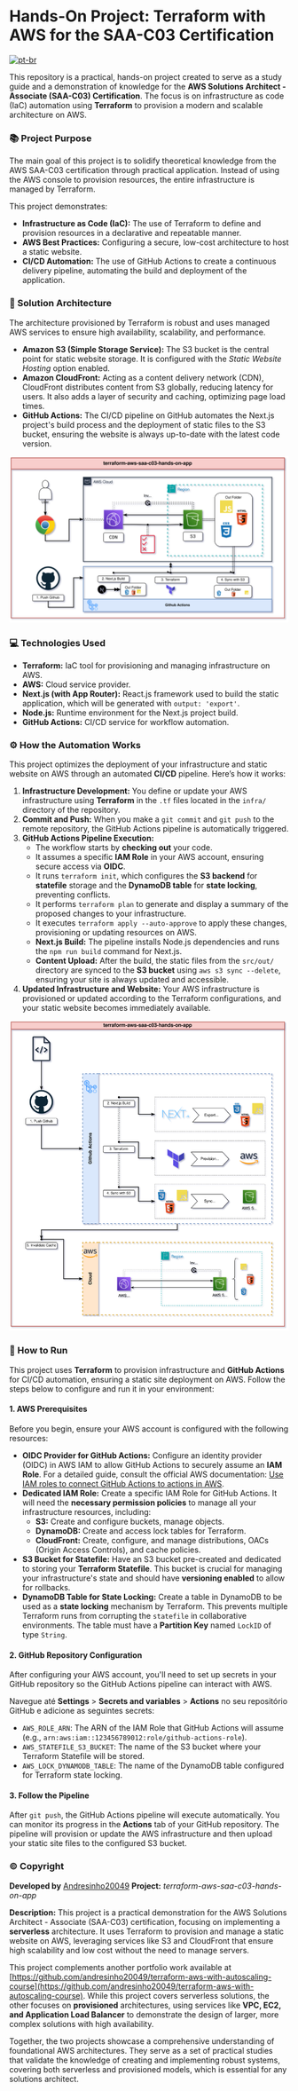 # Hands-On Project: Terraform with AWS for the SAA-C03 Certification

[![pt-br](https://img.shields.io/badge/lang-pt--br-green.svg)](/README.pt-br.md)

This repository is a practical, hands-on project created to serve as a study guide and a demonstration of knowledge for the **AWS Solutions Architect - Associate (SAA-C03) Certification**. The focus is on infrastructure as code (IaC) automation using **Terraform** to provision a modern and scalable architecture on AWS.

### 📚 Project Purpose

The main goal of this project is to solidify theoretical knowledge from the AWS SAA-C03 certification through practical application. Instead of using the AWS console to provision resources, the entire infrastructure is managed by Terraform.

This project demonstrates:

- **Infrastructure as Code (IaC):** The use of Terraform to define and provision resources in a declarative and repeatable manner.
- **AWS Best Practices:** Configuring a secure, low-cost architecture to host a static website.
- **CI/CD Automation:** The use of GitHub Actions to create a continuous delivery pipeline, automating the build and deployment of the application.

### 🚀 Solution Architecture

The architecture provisioned by Terraform is robust and uses managed AWS services to ensure high availability, scalability, and performance.

- **Amazon S3 (Simple Storage Service):** The S3 bucket is the central point for static website storage. It is configured with the _Static Website Hosting_ option enabled.
- **Amazon CloudFront:** Acting as a content delivery network (CDN), CloudFront distributes content from S3 globally, reducing latency for users. It also adds a layer of security and caching, optimizing page load times.
- **GitHub Actions:** The CI/CD pipeline on GitHub automates the Next.js project's build process and the deployment of static files to the S3 bucket, ensuring the website is always up-to-date with the latest code version.

![Diagram](/public/diagram/terraform-aws-saa-c03-hands-on-app-Page-7.drawio.svg)

### 💻 Technologies Used

- **Terraform:** IaC tool for provisioning and managing infrastructure on AWS.
- **AWS:** Cloud service provider.
- **Next.js (with App Router):** React.js framework used to build the static application, which will be generated with `output: 'export'`.
- **Node.js:** Runtime environment for the Next.js project build.
- **GitHub Actions:** CI/CD service for workflow automation.

### ⚙️ How the Automation Works

This project optimizes the deployment of your infrastructure and static website on AWS through an automated **CI/CD** pipeline. Here’s how it works:

1.  **Infrastructure Development:** You define or update your AWS infrastructure using **Terraform** in the `.tf` files located in the `infra/` directory of the repository.
2.  **Commit and Push:** When you make a `git commit` and `git push` to the remote repository, the GitHub Actions pipeline is automatically triggered.
3.  **GitHub Actions Pipeline Execution:**
    - The workflow starts by **checking out** your code.
    - It assumes a specific **IAM Role** in your AWS account, ensuring secure access via **OIDC**.
    - It runs `terraform init`, which configures the **S3 backend** for **statefile** storage and the **DynamoDB table** for **state locking**, preventing conflicts.
    - It performs `terraform plan` to generate and display a summary of the proposed changes to your infrastructure.
    - It executes `terraform apply --auto-approve` to apply these changes, provisioning or updating resources on AWS.
    - **Next.js Build:** The pipeline installs Node.js dependencies and runs the `npm run build` command for Next.js.
    - **Content Upload:** After the build, the static files from the `src/out/` directory are synced to the **S3 bucket** using `aws s3 sync --delete`, ensuring your site is always updated and accessible.
4.  **Updated Infrastructure and Website:** Your AWS infrastructure is provisioned or updated according to the Terraform configurations, and your static website becomes immediately available.

![Diagram](/public/diagram/terraform-aws-saa-c03-hands-on-app-Page-1.drawio.svg)

### 🎯 How to Run

This project uses **Terraform** to provision infrastructure and **GitHub Actions** for CI/CD automation, ensuring a static site deployment on AWS. Follow the steps below to configure and run it in your environment:

#### 1. AWS Prerequisites

Before you begin, ensure your AWS account is configured with the following resources:

- **OIDC Provider for GitHub Actions:** Configure an identity provider (OIDC) in AWS IAM to allow GitHub Actions to securely assume an **IAM Role**. For a detailed guide, consult the official AWS documentation: [Use IAM roles to connect GitHub Actions to actions in AWS](https://aws.amazon.com/blogs/security/use-iam-roles-to-connect-github-actions-to-actions-in-aws/).
- **Dedicated IAM Role:** Create a specific IAM Role for GitHub Actions. It will need the **necessary permission policies** to manage all your infrastructure resources, including:
  - **S3:** Create and configure buckets, manage objects.
  - **DynamoDB:** Create and access lock tables for Terraform.
  - **CloudFront:** Create, configure, and manage distributions, OACs (Origin Access Controls), and cache policies.
- **S3 Bucket for Statefile:** Have an S3 bucket pre-created and dedicated to storing your **Terraform Statefile**. This bucket is crucial for managing your infrastructure's state and should have **versioning enabled** to allow for rollbacks.
- **DynamoDB Table for State Locking:** Create a table in DynamoDB to be used as a **state locking** mechanism by Terraform. This prevents multiple Terraform runs from corrupting the `statefile` in collaborative environments. The table must have a **Partition Key** named `LockID` of type `String`.

#### 2. GitHub Repository Configuration

After configuring your AWS account, you'll need to set up secrets in your GitHub repository so the GitHub Actions pipeline can interact with AWS.

Navegue até **Settings** > **Secrets and variables** > **Actions** no seu repositório GitHub e adicione as seguintes secrets:

- `AWS_ROLE_ARN`: The ARN of the IAM Role that GitHub Actions will assume (e.g., `arn:aws:iam::123456789012:role/github-actions-role`).
- `AWS_STATEFILE_S3_BUCKET`: The name of the S3 bucket where your Terraform Statefile will be stored.
- `AWS_LOCK_DYNAMODB_TABLE`: The name of the DynamoDB table configured for Terraform state locking.

#### 3. Follow the Pipeline

After `git push`, the GitHub Actions pipeline will execute automatically. You can monitor its progress in the **Actions** tab of your GitHub repository. The pipeline will provision or update the AWS infrastructure and then upload your static site files to the configured S3 bucket.

### ©️ Copyright

**Developed by** [Andresinho20049](https://andresinho20049.com.br/)
**Project:** _terraform-aws-saa-c03-hands-on-app_

**Description:**
This project is a practical demonstration for the AWS Solutions Architect - Associate (SAA-C03) certification, focusing on implementing a **serverless** architecture. It uses Terraform to provision and manage a static website on AWS, leveraging services like S3 and CloudFront that ensure high scalability and low cost without the need to manage servers.

This project complements another portfolio work available at [https://github.com/andresinho20049/terraform-aws-with-autoscaling-course](https://github.com/andresinho20049/terraform-aws-with-autoscaling-course). While this project covers serverless solutions, the other focuses on **provisioned** architectures, using services like **VPC, EC2, and Application Load Balancer** to demonstrate the design of larger, more complex solutions with high availability.

Together, the two projects showcase a comprehensive understanding of foundational AWS architectures. They serve as a set of practical studies that validate the knowledge of creating and implementing robust systems, covering both serverless and provisioned models, which is essential for any solutions architect.
